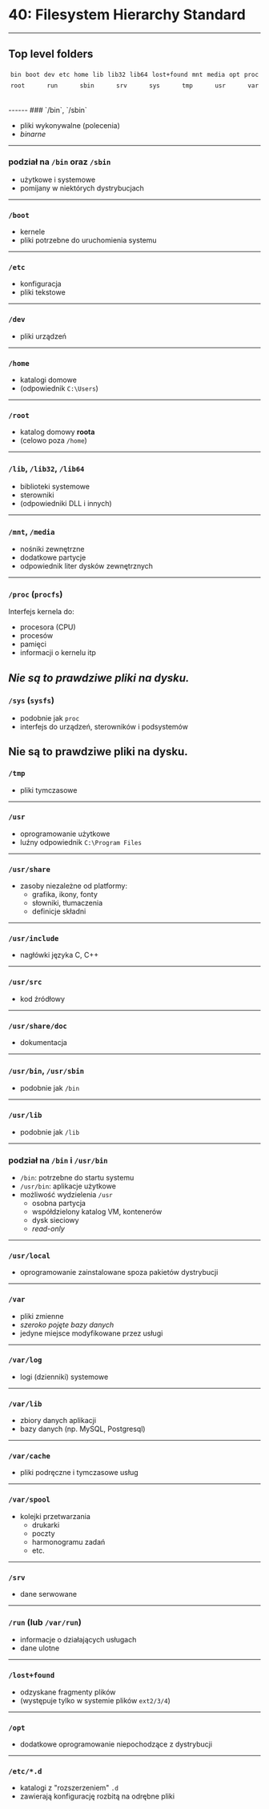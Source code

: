 # 40: Filesystem Hierarchy Standard
---
## Top level folders

<div>
<div class=fragment>
<i class='fa fa-folder'></i> <code>bin</code>
</div>
<div  class=fragment>
<i class='fa fa-folder'></i> <code>boot</code>
</div>
<div  class=fragment>
<i class='fa fa-folder'></i> <code>dev</code>
</div>
<div  class=fragment>
<i class='fa fa-folder'></i> <code>etc</code>
</div>
<div  class=fragment>
<i class='fa fa-folder'></i> <code>home</code>
</div>
<div  class=fragment>
<i class='fa fa-folder'></i> <code>lib</code>
</div>
<div  class=fragment>
<i class='fa fa-folder'></i> <code>lib32</code>
</div>
<div  class=fragment>
<i class='fa fa-folder'></i> <code>lib64</code>
</div>
<div  class=fragment>
<i class='fa fa-folder'></i> <code>lost+found</code>
</div>
<div  class=fragment>
<i class='fa fa-folder'></i> <code>mnt</code>
</div>
<div  class=fragment>
<i class='fa fa-folder'></i> <code>media</code>
</div>
<div  class=fragment>
<i class='fa fa-folder'></i> <code>opt</code>
</div>
<div  class=fragment>
<i class='fa fa-folder'></i> <code>proc</code>
</div>
<div  class=fragment>
<i class='fa fa-folder'></i> <code>root</code>
</div>
<div  class=fragment>
<i class='fa fa-folder'></i> <code>run</code>
</div>
<div  class=fragment>
<i class='fa fa-folder'></i> <code>sbin</code>
</div>
<div  class=fragment>
<i class='fa fa-folder'></i> <code>srv</code>
</div>
<div  class=fragment>
<i class='fa fa-folder'></i> <code>sys</code>
</div>
<div  class=fragment>
<i class='fa fa-folder'></i> <code>tmp</code>
</div>
<div  class=fragment>
<i class='fa fa-folder'></i> <code>usr</code>
</div>
<div  class=fragment>
<i class='fa fa-folder'></i> <code>var</code>
</div>
</div>
<style>
  #top-level-folders + div {
    display: flex; flex-wrap: wrap; justify-content: space-between; padding-bottom: 2em;
  }
  #top-level-folders + div div {
    padding: 0.3em;
  }
</style>
------
### `/bin`, `/sbin`

- pliki wykonywalne (polecenia)
- *binarne*
---
### podział na `/bin` oraz `/sbin`

- użytkowe i systemowe
- pomijany w niektórych dystrybucjach
------
### `/boot`

- kernele
- pliki potrzebne do uruchomienia systemu
------
### `/etc`

- konfiguracja
- pliki tekstowe
------
### `/dev`

- pliki urządzeń
------
### `/home`

- katalogi domowe
- (odpowiednik `C:\Users`)
---
### `/root`

- katalog domowy **roota**
- (celowo poza `/home`)
------
### `/lib`, `/lib32`, `/lib64`

- biblioteki systemowe
- sterowniki
- (odpowiedniki DLL i innych)
------ 
### `/mnt`, `/media`

- nośniki zewnętrzne
- dodatkowe partycje
- odpowiednik liter dysków zewnętrznych
------
### `/proc` (`procfs`)

Interfejs kernela do:
- procesora (CPU)
- procesów
- pamięci
- informacji o kernelu itp

*Nie są to prawdziwe pliki na dysku.*
------
### `/sys` (`sysfs`)

- podobnie jak `proc`
- interfejs do urządzeń, sterowników i podsystemów

Nie są to prawdziwe pliki na dysku.
------
### `/tmp`

- pliki tymczasowe
------
### `/usr`

- oprogramowanie użytkowe
- luźny odpowiednik `C:\Program Files`
---
### `/usr/share`

- zasoby niezależne od platformy:
    - grafika, ikony, fonty
    - słowniki, tłumaczenia
    - definicje składni
---
### `/usr/include`

- nagłówki języka C, C++
---
### `/usr/src`

- kod źródłowy
---
### `/usr/share/doc`

- dokumentacja
---
### `/usr/bin`, `/usr/sbin`

- podobnie jak `/bin`
---
### `/usr/lib`

- podobnie jak `/lib`
---
<!-- .slide: data-autofragments -->
### podział na `/bin` i `/usr/bin`

- `/bin`: potrzebne do startu systemu
- `/usr/bin`: aplikacje użytkowe
- możliwość wydzielenia `/usr`
  - osobna partycja
  - współdzielony katalog VM, kontenerów
  - dysk sieciowy
  - *read-only*
---
### `/usr/local`

- oprogramowanie zainstalowane spoza pakietów dystrybucji
------
### `/var`

- pliki zmienne
- *szeroko pojęte bazy danych*
- jedyne miejsce modyfikowane przez usługi
---
### `/var/log`

- logi (dzienniki) systemowe
---
### `/var/lib`

- zbiory danych aplikacji
- bazy danych (np. MySQL, Postgresql)
---
### `/var/cache`

- pliki podręczne i tymczasowe usług
---
### `/var/spool`

- kolejki przetwarzania
  - drukarki
  - poczty
  - harmonogramu zadań
  - etc.
------
### `/srv`

- dane serwowane
------
### `/run` (lub `/var/run`)

- informacje o działających usługach
- dane ulotne
------
### `/lost+found`

- odzyskane fragmenty plików
- (występuje tylko w systemie plików `ext2/3/4`)
------
### `/opt`

- dodatkowe oprogramowanie niepochodzące z dystrybucji
------
### `/etc/*.d`

- katalogi z "rozszerzeniem" `.d`
- zawierają konfigurację rozbitą na odrębne pliki

